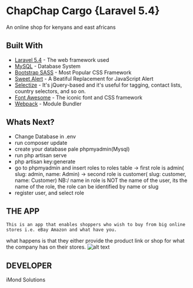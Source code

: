 # ChapChap Cargo {Laravel 5.4}

An online shop for kenyans and east africans

## Built With

* [Laravel 5.4](laravel.com) - The web framework used
* [MySQL](mysql.com) - Database System
* [Bootstrap SASS](https://rubygems.org/gems/bootstrap-sass) - Most Popular CSS Framework
* [Sweet Alert](http://t4t5.github.io/sweetalert/) - A Beatiful Replacement for JavaScript Alert
* [Selectize](http://selectize.github.io/selectize.js/) - It's jQuery-based and it's useful for tagging, contact lists, country selectors, and so on.
* [Font Awesome](fontawesome.io) - The iconic font and CSS framework
* [Webpack](https://webpack.github.io/) - Module Bundler

## Whats Next?

* Change Database in .env
* run composer update
* create your database pale phpmyadmin(Mysql)
* run php artisan serve
* php artisan key:generate
* go to phpmyadmin and insert roles to roles table
    -> first role is admin( slug: admin, name: Admin)
    -> second role is customer( slug: customer, name: Customer)
    NB:/ name in role is NOT the name of the user, its the name of the role, the role can be identified by name or slug
* register user, and select role

## THE APP
    This is an app that enables shoppers who wish to buy from big online stores i.e. eBay Amazon and what have you. 
what happens is that they either provide the product link or shop for what the company has on their stores.
![alt text](https://raw.githubusercontent.com/mondeer/firetruckmall/master/public/img/bg.jpg)
## DEVELOPER
iMond Solutions
